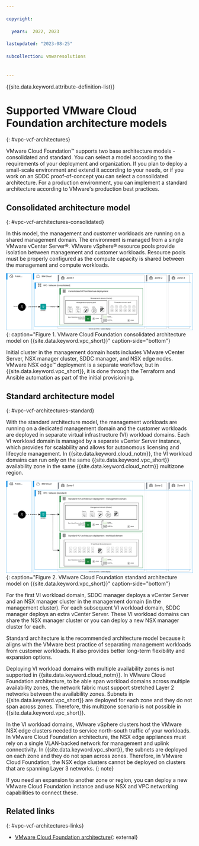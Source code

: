 ```yaml
---

copyright:

  years:  2022, 2023

lastupdated: "2023-08-25"

subcollection: vmwaresolutions


---
```


{{site.data.keyword.attribute-definition-list}}

# Supported VMware Cloud Foundation architecture models
{: #vpc-vcf-architectures}

VMware Cloud Foundation™ supports two base architecture models - consolidated and standard. You can select a model according to the requirements of your deployment and organization. If you plan to deploy a small-scale environment and extend it according to your needs, or if you work on an SDDC proof-of-concept you can select a consolidated architecture. For a production environment, you can implement a standard architecture according to VMware's production best practices.

## Consolidated architecture model
{: #vpc-vcf-architectures-consolidated}

In this model, the management and customer workloads are running on a shared management domain. The environment is managed from a single VMware vCenter Server®. VMware vSphere® resource pools provide isolation between management and customer workloads. Resource pools must be properly configured as the compute capacity is shared between the management and compute workloads.

![VMware Cloud Foundation consolidated architecture model on {{site.data.keyword.vpc_short}}](../../images/vcf-vpc-v2-arch-cons.svg "VMware Cloud Foundation consolidated architecture model on {{site.data.keyword.vpc_short}}."){: caption="Figure 1. VMware Cloud Foundation consolidated architecture model on {{site.data.keyword.vpc_short}}" caption-side="bottom"}

Initial cluster in the management domain hosts includes VMware vCenter Server, NSX manager cluster, SDDC manager, and NSX edge nodes. VMware NSX edge™ deployment is a separate workflow, but in {{site.data.keyword.vpc_short}}, it is done through the Terraform and Ansible automation as part of the initial provisioning.

## Standard architecture model
{: #vpc-vcf-architectures-standard}

With the standard architecture model, the management workloads are running on a dedicated management domain and the customer workloads are deployed in separate virtual infrastructure (VI) workload domains. Each VI workload domain is managed by a separate vCenter Server instance, which provides for scalability and allows for autonomous licensing and lifecycle management. In {{site.data.keyword.cloud_notm}}, the VI workload domains can run only on the same {{site.data.keyword.vpc_short}} availability zone in the same {{site.data.keyword.cloud_notm}} multizone region.

![VMware Cloud Foundation standard architecture model on {{site.data.keyword.vpc_short}}](../../images/vcf-vpc-v2-arch-std.svg "VMware Cloud Foundation standard architecture model on {{site.data.keyword.vpc_short}}."){: caption="Figure 2. VMware Cloud Foundation standard architecture model on {{site.data.keyword.vpc_short}}" caption-side="bottom"}

For the first VI workload domain, SDDC manager deploys a vCenter Server and an NSX manager cluster in the management domain (in the management cluster). For each subsequent VI workload domain, SDDC manager deploys an extra vCenter Server. These VI workload domains can share the NSX manager cluster or you can deploy a new NSX manager cluster for each.

Standard architecture is the recommended architecture model because it aligns with the VMware best practice of separating management workloads from customer workloads. It also provides better long-term flexibility and expansion options. 

Deploying VI workload domains with multiple availability zones is not supported in {{site.data.keyword.cloud_notm}}. In VMware Cloud Foundation architecture, to be able span workload domains across multiple availability zones, the network fabric must support stretched Layer 2 networks between the availability zones. Subnets in {{site.data.keyword.vpc_short}} are deployed for each zone and they do not span across zones. Therefore, this multizone scenario is not possible in {{site.data.keyword.vpc_short}}.

In the VI workload domains, VMware vSphere clusters host the VMware NSX edge clusters needed to service north-south traffic of your workloads. In VMware Cloud Foundation architecture, the NSX edge appliances must rely on a single VLAN-backed network for management and uplink connectivity. In {{site.data.keyword.vpc_short}}, the subnets are deployed on each zone and they do not span across zones. Therefore, in VMware Cloud Foundation, the NSX edge clusters cannot be deployed on clusters that are spanning Layer 3 networks.
{: note}

If you need an expansion to another zone or region, you can deploy a new VMware Cloud Foundation instance and use NSX and VPC networking capabilities to connect these.

## Related links
{: #vpc-vcf-architectures-links}

* [VMware Cloud Foundation architecture](https://docs.vmware.com/en/VMware-Cloud-Foundation/4.4/vcf-getting-started/GUID-C6AF75AE-569C-49F8-A15E-E9A6EF9549DA.html?hWord=N4IghgNiBcIMYHsB2BnBECWATMAXApliAL5A){: external}
